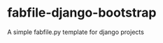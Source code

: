 fabfile-django-bootstrap
========================

A simple fabfile.py template for django projects
